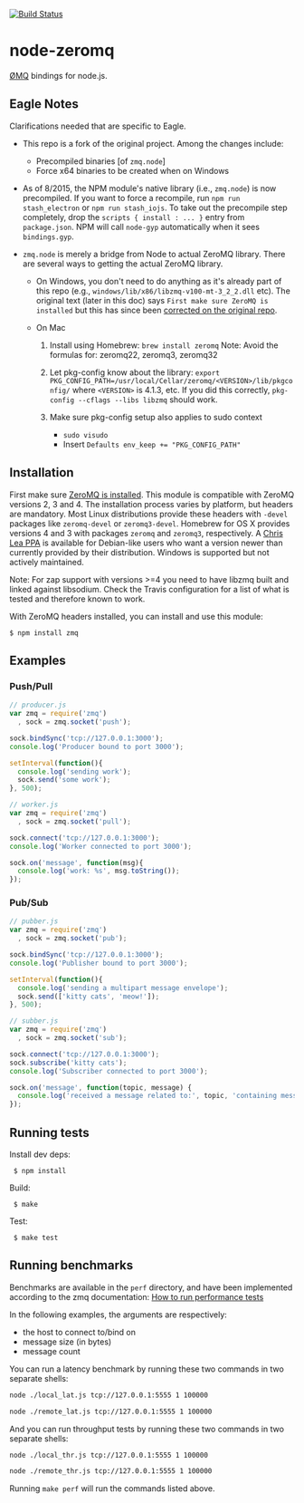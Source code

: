 [![Build Status](https://travis-ci.org/JustinTulloss/zeromq.node.png)](https://travis-ci.org/JustinTulloss/zeromq.node)

# node-zeromq

  [ØMQ](http://www.zeromq.org/) bindings for node.js.

## Eagle Notes

Clarifications needed that are specific to Eagle.

*	This repo is a fork of the original project.  Among the changes include:

	*	Precompiled binaries [of `zmq.node`]
	*	Force x64 binaries to be created when on Windows

*	As of 8/2015, the NPM module's native library (i.e., `zmq.node`) is now precompiled.
	If you want to force a recompile, run `npm run stash_electron` or `npm run stash_iojs`.
	To take out the precompile step completely, drop the `scripts { install : ... }` entry from `package.json`.
	NPM will call `node-gyp` automatically when it sees `bindings.gyp`.

*	`zmq.node` is merely a bridge from Node to actual ZeroMQ library.  There are several ways to getting the actual ZeroMQ library.

	*	On Windows, you don't need to do anything as it's already part of this repo (e.g., `windows/lib/x86/libzmq-v100-mt-3_2_2.dll` etc).
		The original text (later in this doc) says `First make sure ZeroMQ is installed` but this has since been
		[corrected on the original repo](https://github.com/JustinTulloss/zeromq.node/blob/094c29b184c91dea4147e0b1813610f4de76eb99/README.md#on-windows).
	*	On Mac

		1.	Install using Homebrew: `brew install zeromq`
			Note: Avoid the formulas for: zeromq22, zeromq3, zeromq32
		2.	Let pkg-config know about the library: `export PKG_CONFIG_PATH=/usr/local/Cellar/zeromq/<VERSION>/lib/pkgconfig/`
			where `<VERSION>` is 4.1.3, etc.
			If you did this correctly, `pkg-config --cflags --libs libzmq` should work.
		3.	Make sure pkg-config setup also applies to sudo context
		
			*	`sudo visudo`
			*	Insert `Defaults env_keep += "PKG_CONFIG_PATH"`

## Installation

First make sure [ZeroMQ is installed](http://www.zeromq.org/intro:get-the-software).
This module is compatible with ZeroMQ versions 2, 3 and 4. The installation
process varies by platform, but headers are mandatory. Most Linux distributions
provide these headers with `-devel` packages like `zeromq-devel` or
`zeromq3-devel`. Homebrew for OS X provides versions 4 and 3 with packages
`zeromq` and `zeromq3`, respectively. A
[Chris Lea PPA](https://launchpad.net/~chris-lea/+archive/ubuntu/zeromq)
is available for Debian-like users who want a version newer than currently
provided by their distribution. Windows is supported but not actively
maintained.

Note: For zap support with versions >=4 you need to have libzmq built and linked
against libsodium. Check the Travis configuration for a list of what is tested
and therefore known to work.

With ZeroMQ headers installed, you can install and use this module:

    $ npm install zmq

## Examples

### Push/Pull

```js
// producer.js
var zmq = require('zmq')
  , sock = zmq.socket('push');

sock.bindSync('tcp://127.0.0.1:3000');
console.log('Producer bound to port 3000');

setInterval(function(){
  console.log('sending work');
  sock.send('some work');
}, 500);
```

```js
// worker.js
var zmq = require('zmq')
  , sock = zmq.socket('pull');

sock.connect('tcp://127.0.0.1:3000');
console.log('Worker connected to port 3000');

sock.on('message', function(msg){
  console.log('work: %s', msg.toString());
});
```

### Pub/Sub

```js
// pubber.js
var zmq = require('zmq')
  , sock = zmq.socket('pub');

sock.bindSync('tcp://127.0.0.1:3000');
console.log('Publisher bound to port 3000');

setInterval(function(){
  console.log('sending a multipart message envelope');
  sock.send(['kitty cats', 'meow!']);
}, 500);
```

```js
// subber.js
var zmq = require('zmq')
  , sock = zmq.socket('sub');

sock.connect('tcp://127.0.0.1:3000');
sock.subscribe('kitty cats');
console.log('Subscriber connected to port 3000');

sock.on('message', function(topic, message) {
  console.log('received a message related to:', topic, 'containing message:', message);
});
```

## Running tests

  Install dev deps:

     $ npm install

  Build:

     $ make

  Test:

     $ make test

## Running benchmarks

Benchmarks are available in the `perf` directory, and have been implemented
according to the zmq documentation:
[How to run performance tests](http://www.zeromq.org/results:perf-howto)

In the following examples, the arguments are respectively:
- the host to connect to/bind on
- message size (in bytes)
- message count

You can run a latency benchmark by running these two commands in two separate
shells:

```sh
node ./local_lat.js tcp://127.0.0.1:5555 1 100000
```

```sh
node ./remote_lat.js tcp://127.0.0.1:5555 1 100000
```

And you can run throughput tests by running these two commands in two
separate shells:

```sh
node ./local_thr.js tcp://127.0.0.1:5555 1 100000
```

```sh
node ./remote_thr.js tcp://127.0.0.1:5555 1 100000
```

Running `make perf` will run the commands listed above.

